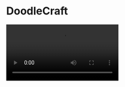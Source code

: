# DoodleCraft

<video src="https://github.com/user-attachments/assets/05441ec7-ef90-4d29-b26d-40544b16f317"></video>